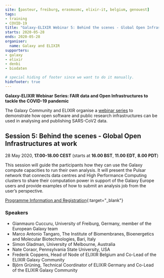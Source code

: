 ```yaml
---
site: [pasteur, freiburg, erasmusmc, elixir-it, belgium, genouest]
tags:
- training
- COVID-19
title: "Galaxy-ELIXIR Webinar 5: Behind the scenes - Global Open Infrastructures at work"
starts: 2020-05-28
ends: 2020-05-28
organiser:
  name: Galaxy and ELIXIR
supporters:
- galaxy
- elixir
- denbi
- biodaten

# special hiding of footer since we want to do it manually.
hidefooter: true
---
```


**Galaxy-ELIXIR Webinar Series: FAIR data and Open Infrastructures to tackle the COVID-19 pandemic**

The Galaxy Community and ELIXIR organise a [webinar series](https://elixir-europe.org/events/webinar-galaxy-elixir-covid19) to demonstrate how open software and public research infrastructures can be used in analysing and publishing SARS-CoV2 data.

## Session 5: Behind the scenes - Global Open Infrastructures at work 

28 May 2020, **17.00-18.00 CEST** (starts at **16.00 BST**, **11.00 EDT**, **8.00 PDT**)

This session will guide the participants how they can use the Galaxy compute capacities to run their own analysis. It will present the Pulsar network that connects data centres and High Performance Computing clusters to share their computation power in support of the Galaxy Europe users and provide examples of how to submit an analysis job from the user’s perspective.


[Programme Information and Registration](https://elixir-europe.org/events/webinar-galaxy-elixir-covid19){:target="_blank"}

### Speakers

- Gianmauro Cuccuru, University of Freiburg, Germany, member of the European Galaxy team
- Marco Antonio Tangaro, The Institute of Biomembranes, Bioenergetics and Molecular Biotechnologies, Bari, Italy
- Simon Gladman, University of Melbourne, Australia
- Nate Coraor, Pennsylvania State University, USA
- Frederik Coppens,  Head of Node of ELIXIR Belgium and Co-Lead of the ELIXIR Galaxy Community
- Björn Grüning, Technical Coordinator of ELIXIR Germany and Co-Lead of the ELIXIR Galaxy Community
